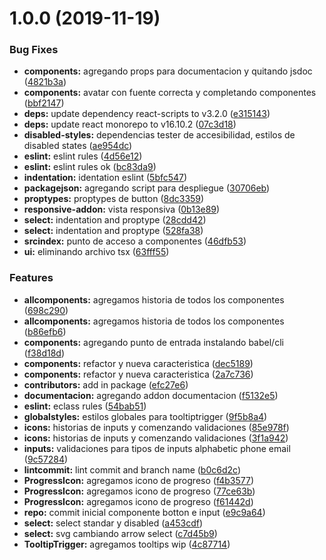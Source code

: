 # 1.0.0 (2019-11-19)


### Bug Fixes

* **components:** agregando props para documentacion y quitando jsdoc ([4821b3a](https://github.com/eclass/ui-eclass/commit/4821b3a74728079e48069bc6fca66925650c94ca))
* **components:** avatar con fuente correcta y completando componentes ([bbf2147](https://github.com/eclass/ui-eclass/commit/bbf21473babeb7251c4bcc2a4f733738efa657ce))
* **deps:** update dependency react-scripts to v3.2.0 ([e315143](https://github.com/eclass/ui-eclass/commit/e31514311151a08e26b5ddb4dc6df64bbd6db3da))
* **deps:** update react monorepo to v16.10.2 ([07c3d18](https://github.com/eclass/ui-eclass/commit/07c3d18bda5be86b8759ad916625b3c7a32729dc))
* **disabled-styles:** dependencias tester de accesibilidad, estilos de disabled states ([ae954dc](https://github.com/eclass/ui-eclass/commit/ae954dc479fc7a717f39a843ceb7ff3a80689877))
* **eslint:** eslint rules ([4d56e12](https://github.com/eclass/ui-eclass/commit/4d56e12f2d198d823015b8b71bf93922d25b4555))
* **eslint:** eslint rules ok ([bc83da9](https://github.com/eclass/ui-eclass/commit/bc83da9b144efbafffbd1a779e9b1c1f9e2ed2b2))
* **indentation:** identation eslint ([5bfc547](https://github.com/eclass/ui-eclass/commit/5bfc547cf28fec38fd2c96999b62ed3608c52f4d))
* **packagejson:** agregando script para despliegue ([30706eb](https://github.com/eclass/ui-eclass/commit/30706eb1d6d07e9822a6eebdd4ccdeba126d62bc))
* **proptypes:** proptypes de button ([8dc3359](https://github.com/eclass/ui-eclass/commit/8dc335995410438da53a6f551b80690427023831))
* **responsive-addon:** vista responsiva ([0b13e89](https://github.com/eclass/ui-eclass/commit/0b13e8908d0e31f3a6b1240361877c3c542b8f19))
* **select:** indentation and proptype ([28cdd42](https://github.com/eclass/ui-eclass/commit/28cdd423aa7b7268848d217efeee189c8c5915f5))
* **select:** indentation and proptype ([528fa38](https://github.com/eclass/ui-eclass/commit/528fa38fc5164a20aef2c128d808b6df5a94224b))
* **srcindex:** punto de acceso a componentes ([46dfb53](https://github.com/eclass/ui-eclass/commit/46dfb53f2ba7b1459b3565d67fd70fb642d9a535))
* **ui:** eliminando archivo tsx ([63fff55](https://github.com/eclass/ui-eclass/commit/63fff55eee2412853329095d11c9d254dfb8e7ca))


### Features

* **allcomponents:** agregamos historia de todos los componentes ([698c290](https://github.com/eclass/ui-eclass/commit/698c2904385b321ab13f79131f643e037b6b5d36))
* **allcomponents:** agregamos historia de todos los componentes ([b86efb6](https://github.com/eclass/ui-eclass/commit/b86efb6004004e4c47207af0267d609fe73e569a))
* **components:** agregando punto de entrada instalando babel/cli ([f38d18d](https://github.com/eclass/ui-eclass/commit/f38d18ddc9226107816a82d99ff1e497d0de01e8))
* **components:** refactor y nueva caracteristica ([dec5189](https://github.com/eclass/ui-eclass/commit/dec5189b2696a6194b15c6ad9c69a5f636979e1a))
* **components:** refactor y nueva caracteristica ([2a7c736](https://github.com/eclass/ui-eclass/commit/2a7c736c9634b85df6e88efd3451b4df4b04b585))
* **contributors:** add in package ([efc27e6](https://github.com/eclass/ui-eclass/commit/efc27e68f178d28d08ea66c1969ca56e9d9ba336))
* **documentacion:** agregando addon documentacion ([f5132e5](https://github.com/eclass/ui-eclass/commit/f5132e55b013bff646bc2b66edbaee0ae5b5d498))
* **eslint:** eclass rules ([54bab51](https://github.com/eclass/ui-eclass/commit/54bab51448f46e3bf2b5086449250ac59fd40848))
* **globalstyles:** estilos globales para tooltiptrigger ([9f5b8a4](https://github.com/eclass/ui-eclass/commit/9f5b8a49b4c359b6964cbfd8c00a189d55cbc0cd))
* **icons:** historias de inputs y comenzando validaciones ([85e978f](https://github.com/eclass/ui-eclass/commit/85e978ff351d90ec9565eb1c040e55e2d18924e5))
* **icons:** historias de inputs y comenzando validaciones ([3f1a942](https://github.com/eclass/ui-eclass/commit/3f1a942fe628fcd53f9cb101c0426c4453c5056b))
* **inputs:** validaciones para tipos de inputs alphabetic phone email ([9c57284](https://github.com/eclass/ui-eclass/commit/9c572849cf2eab33226bfa10802406b82b425cf6))
* **lintcommit:** lint commit and branch name ([b0c6d2c](https://github.com/eclass/ui-eclass/commit/b0c6d2c9bdb138d4c20538dc5954ecdb747fb8ea))
* **ProgressIcon:** agregamos icono de progreso ([f4b3577](https://github.com/eclass/ui-eclass/commit/f4b3577ee7c13ddfc04caf1c5f0aecd3b069bcb1))
* **ProgressIcon:** agregamos icono de progreso ([77ce63b](https://github.com/eclass/ui-eclass/commit/77ce63b8aa2f4d9357bc3531c391962691a40bd3))
* **ProgressIcon:** agregamos icono de progreso ([f61442d](https://github.com/eclass/ui-eclass/commit/f61442da0f21caaddcbdc60aba24df285a12e463))
* **repo:** commit inicial componente botton e input ([e9c9a64](https://github.com/eclass/ui-eclass/commit/e9c9a648e1786cde7ce9d8e1e9a6c39f8f9437aa))
* **select:** select standar y disabled ([a453cdf](https://github.com/eclass/ui-eclass/commit/a453cdf1acba76da4ba8c829eec6e7583d633ac2))
* **select:** svg cambiando arrow select ([c7d45b9](https://github.com/eclass/ui-eclass/commit/c7d45b9f248267d6bcb9601d7dccbdb38e7c9f1b))
* **TooltipTrigger:** agregamos tooltips wip ([4c87714](https://github.com/eclass/ui-eclass/commit/4c877148412dbb6d21f49b3f25b8df5348fb942b))

